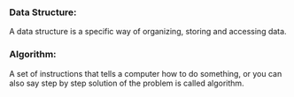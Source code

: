 ### Data Structure:

A data structure is a specific way of organizing, storing and accessing
data.

### Algorithm:

A set of instructions that tells a computer how to do something, or you
can also say step by step solution of the problem is called algorithm.
